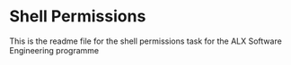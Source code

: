 <h1> Shell Permissions</h1>
<p>This is the readme file for the shell permissions task for the ALX Software Engineering programme</p>
